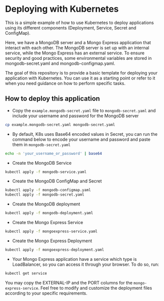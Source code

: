 # Deploying with Kubernetes

This is a simple example of how to use Kubernetes to deploy applications using its different components (Deployment, Service, Secret and ConfigMap).

Here, we have a MongoDB server and a Mongo Express application that interact with each other. The MongoDB server is set up with an internal service, while the Mongo Express has an external service. To ensure security and good practices, some environmental variables are stored in mongodb-secret.yaml and mongodb-configmap.yaml.

The goal of this repository is to provide a basic template for deploying your application with Kubernetes. You can use it as a starting point or refer to it when you need guidance on how to perform specific tasks.

## How to deploy this application

- Copy the `example.mongodb-secret.yaml` file to `mongodb-secret.yaml` and include your username and password for the MongoDB server

```sh
cp example.mongodb-secret.yaml mongodb-secret.yaml
```
    
- By default, K8s uses Base64 encoded values in Secret, you can run the command below to encode your username and password and paste them in `mongodb-secret.yaml`
```sh
echo -n 'your_username_or_password' | base64
```

- Create the MongoDB Service

```sh
kubectl apply -f mongodb-service.yaml
```

- Create the MongoDB ConfigMap and Secret

```sh
kubectl apply -f mongodb-configmap.yaml
kubectl apply -f mongodb-secret.yaml
```

- Create the MongoDB deployment
```sh
kubectl apply -f mongodb-deployment.yaml
```

- Create the Mongo Express Service
```sh
kubectl apply -f mongoexpress-service.yaml
```

- Create the Mongo Express Deployment
```sh
kubectl apply -f mongoexpress-deployment.yaml
```

- Your Mongo Express application have a service which type is LoadBalancer, so you can access it through your browser. To do so, run:
```sh
kubectl get service
```

You may copy the EXTERNAL-IP and the PORT columns for the `mongo-express-service`. Feel free to modify and customize the deployment files according to your specific requirements.
